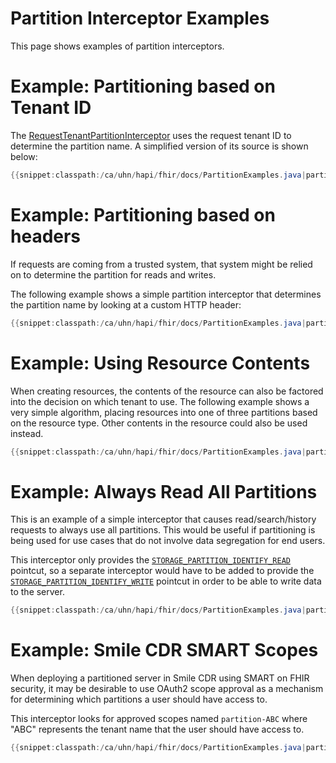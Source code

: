 # Partition Interceptor Examples

This page shows examples of partition interceptors.

# Example: Partitioning based on Tenant ID

The [RequestTenantPartitionInterceptor](/docs/interceptors/built_in_server_interceptors.html#request-tenant-partition-interceptor) uses the request tenant ID to determine the partition name. A simplified version of its source is shown below:

```java
{{snippet:classpath:/ca/uhn/hapi/fhir/docs/PartitionExamples.java|partitionInterceptorRequestPartition}}
```

# Example: Partitioning based on headers

If requests are coming from a trusted system, that system might be relied on to determine the partition for reads and writes.

The following example shows a simple partition interceptor that determines the partition name by looking at a custom HTTP header:

```java
{{snippet:classpath:/ca/uhn/hapi/fhir/docs/PartitionExamples.java|partitionInterceptorHeaders}}
```

# Example: Using Resource Contents

When creating resources, the contents of the resource can also be factored into the decision on which tenant to use. The following example shows a very simple algorithm, placing resources into one of three partitions based on the resource type. Other contents in the resource could also be used instead.

```java
{{snippet:classpath:/ca/uhn/hapi/fhir/docs/PartitionExamples.java|partitionInterceptorResourceContents}}
```

# Example: Always Read All Partitions

This is an example of a simple interceptor that causes read/search/history requests to always use all partitions. This would be useful if partitioning is being used for use cases that do not involve data segregation for end users.

This interceptor only provides the [`STORAGE_PARTITION_IDENTIFY_READ`](/hapi-fhir/apidocs/hapi-fhir-base/ca/uhn/fhir/interceptor/api/Pointcut.html#STORAGE_PARTITION_IDENTIFY_READ) pointcut, so a separate interceptor would have to be added to provide the [`STORAGE_PARTITION_IDENTIFY_WRITE`](/hapi-fhir/apidocs/hapi-fhir-base/ca/uhn/fhir/interceptor/api/Pointcut.html#STORAGE_PARTITION_IDENTIFY_WRITE) pointcut in order to be able to write data to the server.

```java
{{snippet:classpath:/ca/uhn/hapi/fhir/docs/PartitionExamples.java|partitionInterceptorReadAllPartitions}}
```

# Example: Smile CDR SMART Scopes

When deploying a partitioned server in Smile CDR using SMART on FHIR security, it may be desirable to use OAuth2 scope approval as a mechanism for determining which partitions a user should have access to. 

This interceptor looks for approved scopes named `partition-ABC` where "ABC" represents the tenant name that the user should have access to. 

```java
{{snippet:classpath:/ca/uhn/hapi/fhir/docs/PartitionExamples.java|partitionInterceptorReadBasedOnScopes}}
```
